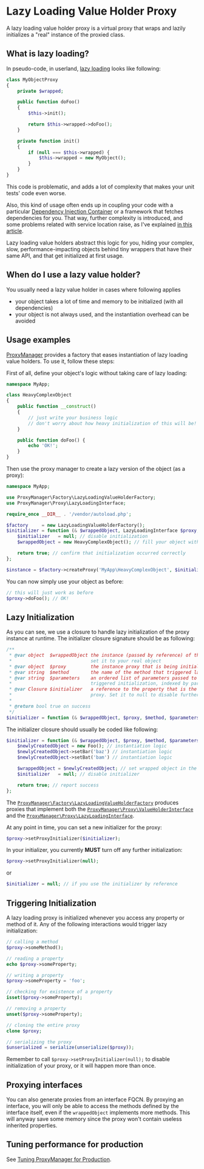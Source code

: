 # Lazy Loading Value Holder Proxy

A lazy loading value holder proxy is a virtual proxy that wraps and lazily initializes a "real" instance of the proxied
class.

## What is lazy loading?

In pseudo-code, in userland, [lazy loading](http://www.martinfowler.com/eaaCatalog/lazyLoad.html) looks like following:

```php
class MyObjectProxy
{
    private $wrapped;

    public function doFoo()
    {
        $this->init();

        return $this->wrapped->doFoo();
    }

    private function init()
    {
        if (null === $this->wrapped) {
            $this->wrapped = new MyObject();
        }
    }
}
```

This code is problematic, and adds a lot of complexity that makes your unit tests' code even worse.

Also, this kind of usage often ends up in coupling your code with a particular
[Dependency Injection Container](http://martinfowler.com/articles/injection.html)
or a framework that fetches dependencies for you.
That way, further complexity is introduced, and some problems related
with service location raise, as I've explained
[in this article](http://ocramius.github.com/blog/zf2-and-symfony-service-proxies-with-doctrine-proxies/).

Lazy loading value holders abstract this logic for you, hiding your complex, slow, performance-impacting objects behind
tiny wrappers that have their same API, and that get initialized at first usage.

## When do I use a lazy value holder?

You usually need a lazy value holder in cases where following applies

 * your object takes a lot of time and memory to be initialized (with all dependencies)
 * your object is not always used, and the instantiation overhead can be avoided

## Usage examples

[ProxyManager](https://github.com/Ocramius/ProxyManager) provides a factory that eases instantiation of lazy loading
value holders. To use it, follow these steps:

First of all, define your object's logic without taking care of lazy loading:

```php
namespace MyApp;

class HeavyComplexObject
{
    public function __construct()
    {
        // just write your business logic
        // don't worry about how heavy initialization of this will be!
    }

    public function doFoo() {
        echo 'OK!';
    }
}
```

Then use the proxy manager to create a lazy version of the object (as a proxy):

```php
namespace MyApp;

use ProxyManager\Factory\LazyLoadingValueHolderFactory;
use ProxyManager\Proxy\LazyLoadingInterface;

require_once __DIR__ . '/vendor/autoload.php';

$factory     = new LazyLoadingValueHolderFactory();
$initializer = function (& $wrappedObject, LazyLoadingInterface $proxy, $method, array $parameters, & $initializer) {
    $initializer   = null; // disable initialization
    $wrappedObject = new HeavyComplexObject(); // fill your object with values here

    return true; // confirm that initialization occurred correctly
};

$instance = $factory->createProxy('MyApp\HeavyComplexObject', $initializer);
```

You can now simply use your object as before:

```php
// this will just work as before
$proxy->doFoo(); // OK!
```

## Lazy Initialization

As you can see, we use a closure to handle lazy initialization of the proxy instance at runtime.
The initializer closure signature should be as following:

```php
/**
 * @var object  $wrappedObject the instance (passed by reference) of the wrapped object,
 *                             set it to your real object
 * @var object  $proxy         the instance proxy that is being initialized
 * @var string  $method        the name of the method that triggered lazy initialization
 * @var string  $parameters    an ordered list of parameters passed to the method that
 *                             triggered initialization, indexed by parameter name
 * @var Closure $initializer   a reference to the property that is the initializer for the
 *                             proxy. Set it to null to disable further initialization
 *
 * @return bool true on success
 */
$initializer = function (& $wrappedObject, $proxy, $method, $parameters, & $initializer) {};
```

The initializer closure should usually be coded like following:

```php
$initializer = function (& $wrappedObject, $proxy, $method, $parameters, & $initializer) {
    $newlyCreatedObject = new Foo(); // instantiation logic
    $newlyCreatedObject->setBar('baz') // instantiation logic
    $newlyCreatedObject->setBat('bam') // instantiation logic

    $wrappedObject = $newlyCreatedObject; // set wrapped object in the proxy
    $initializer   = null; // disable initializer

    return true; // report success
};
```

The
[`ProxyManager\Factory\LazyLoadingValueHolderFactory`](https://github.com/Ocramius/ProxyManager/blob/master/src/ProxyManager/Factory/LazyLoadingValueHolderFactory.php)
produces proxies that implement both the
[`ProxyManager\Proxy\ValueHolderInterface`](https://github.com/Ocramius/ProxyManager/blob/master/src/ProxyManager/Proxy/ValueHolderInterface.php)
and the
[`ProxyManager\Proxy\LazyLoadingInterface`](https://github.com/Ocramius/ProxyManager/blob/master/src/ProxyManager/Proxy/LazyLoadingInterface.php).

At any point in time, you can set a new initializer for the proxy:

```php
$proxy->setProxyInitializer($initializer);
```

In your initializer, you currently **MUST** turn off any further initialization:

```php
$proxy->setProxyInitializer(null);
```

or

```php
$initializer = null; // if you use the initializer by reference
```

## Triggering Initialization

A lazy loading proxy is initialized whenever you access any property or method of it.
Any of the following interactions would trigger lazy initialization:

```php
// calling a method
$proxy->someMethod();

// reading a property
echo $proxy->someProperty;

// writing a property
$proxy->someProperty = 'foo';

// checking for existence of a property
isset($proxy->someProperty);

// removing a property
unset($proxy->someProperty);

// cloning the entire proxy
clone $proxy;

// serializing the proxy
$unserialized = serialize(unserialize($proxy));
```

Remember to call `$proxy->setProxyInitializer(null);` to disable initialization of your proxy, or it will happen more
than once.

## Proxying interfaces

You can also generate proxies from an interface FQCN. By proxying an interface, you will only be able to access the
methods defined by the interface itself, even if the `wrappedObject` implements more methods. This will anyway save
some memory since the proxy won't contain useless inherited properties.

## Tuning performance for production

See [Tuning ProxyManager for Production](tuning-for-production.html).
